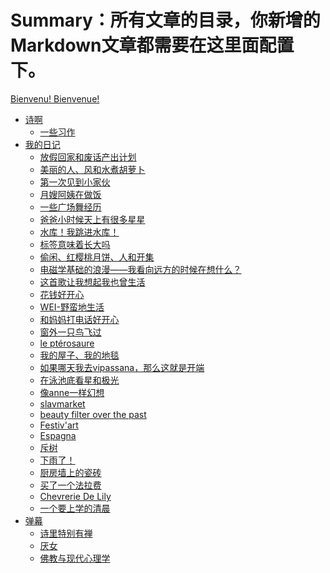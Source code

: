 # Summary：所有文章的目录，你新增的 Markdown文章都需要在这里面配置下。
<!--
mdbook build
 -->

<!--
git init
git add .
git commit -m "init"

git remote add origin https://github.com/yangruoxuan0516/MeaQualia.git
git branch -M main
git push -u origin main

git config --global http.sslBackend "openssl"
git push -u origin main --force
 -->

[Bienvenu! Bienvenue!](./README.md)
<!-- - [InterSem](./interSem/final_quiz.md) -->
- [诗啊](./poem/0.md)
    - [一些习作](./poem/mypoem.md)
    <!-- - [一个教程](./poem/poemGuideline.md)
       - [Part1](./poem/poemPart1.md) -->
- [我的日记](./diary/0.md)
    - [放假回家和废话产出计划](./diary/放假回家和废话产出计划.md)
    - [美丽的人、风和水煮胡萝卜](./diary/美丽的人、风和水煮胡萝卜.md)
    - [第一次见到小家伙](./diary/第一次见到小家伙.md)
    - [月嫂阿姨在做饭](./diary/月嫂阿姨在做饭.md)
    - [一些广场舞经历](./diary/一些广场舞经历.md)
    - [爸爸小时候天上有很多星星](./diary/爸爸小时候天上有很多星星.md)
    - [水库！我跳进水库！](./diary/水库！我跳进水库！.md)
    <!-- - [一些可以跨越时间的关系](./diary/一些可以跨越时间的关系.md) -->
    - [标签意味着长大吗](./diary/标签意味着长大吗.md)
    <!-- - [非常非常非常难过](./diary/非常非常非常难过.md) -->
    - [偷闲、红樱桃月饼、人和开集](./diary/偷闲、红樱桃月饼、人和开集.md)
    - [电磁学基础的浪漫——我看向远方的时候在想什么？](./diary/电磁学基础的浪漫——我看向远方的时候在想什么？.md)
    - [这首歌让我想起我也曾生活](./diary/这首歌让我想起我也曾生活.md)
    - [花钱好开心](./diary/花钱好开心.md)
    - [WEI-野蛮地生活](./diary/WEI-野蛮地生活.md)
    - [和妈妈打电话好开心](./diary/和妈妈打电话好开心.md)
    <!-- - [什么戏剧旅行、什么戏剧盲盒、什么戏剧生活](./diary/什么戏剧旅行、什么戏剧盲盒、什么戏剧生活.md) -->
    <!-- - [活着干嘛](./diary/活着干嘛.md) -->
    - [窗外一只鸟飞过](./diary/窗外一只鸟飞过.md)
    - [le ptérosaure](./diary/M.BouhierEtLePterosaure.md)
    - [我的屋子、我的地毯](./diary/我的屋子、我的地毯.md)
    <!-- - [在法国剁手pdd](./diary/在法国剁手pdd.md) -->
    - [如果哪天我去vipassana，那么这就是开端](./diary/如果哪天我去vipassana，那么这就是开端.md)
    <!-- - [parrainage TODO](./diary/parrainage.md) -->
    <!-- - [Village Français](./diary/villagefrançais.md) -->
    - [在泳池底看星和极光](./diary/在泳池底看星和极光.md)
    - [像anne一样幻想](./diary/像anne一样幻想.md)
    - [slavmarket](./diary/slavmarket.md)
    - [beauty filter over the past](./diary/beautyfilteroverthepast.md)
    <!-- - [to live by the heart shape bay and oldest trees of california](./diary/tolivebytheheartshapebayandoldesttreesofcalifornia.md) -->
    <!-- - [rdv avec joris](./diary/rdvavecjoris.md) -->
    - [Festiv'art](./diary/Festivart.md)
    - [Espagna](./diary/espagna.md)
    - [斥树](./diary/斥树.md)
    - [下雨了！](./diary/下雨了！.md)
    - [厨房墙上的瓷砖](./diary/厨房墙上的瓷砖.md)
    <!-- - [等一辆陌生的公交车](./diary/等一辆陌生的公交车.md) -->
    - [买了一个法拉费](./diary/买了一个法拉费.md)
    - [Chevrerie De Lily](./diary/chevrerieDeLily.md)
    - [一个要上学的清晨](./diary/一个要上学的清晨.md)
- [弹幕](./commentaire/0.md)
    - [诗里特别有禅](./commentaire/sltbyc.md)
    - [厌女](./commentaire/yn.md)
    - [佛教与现代心理学](./commentaire/fjyxdxlx.md)